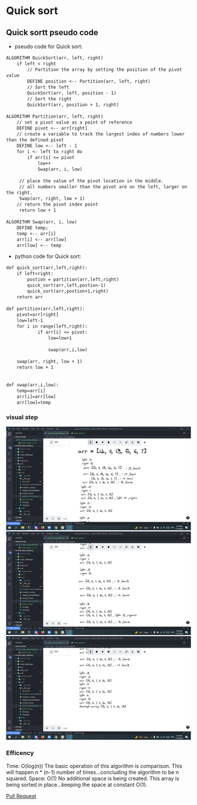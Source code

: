 #  Quick sort

## Quick sortt pseudo code

+ pseudo code for Quick sort:
```
ALGORITHM QuickSort(arr, left, right)
    if left < right
        // Partition the array by setting the position of the pivot value
        DEFINE position <-- Partition(arr, left, right)
        // Sort the left
        QuickSort(arr, left, position - 1)
        // Sort the right
        QuickSort(arr, position + 1, right)

ALGORITHM Partition(arr, left, right)
    // set a pivot value as a point of reference
    DEFINE pivot <-- arr[right]
    // create a variable to track the largest index of numbers lower than the defined pivot
    DEFINE low <-- left - 1
    for i <- left to right do
        if arr[i] <= pivot
            low++
            Swap(arr, i, low)

     // place the value of the pivot location in the middle.
     // all numbers smaller than the pivot are on the left, larger on the right.
     Swap(arr, right, low + 1)
    // return the pivot index point
     return low + 1

ALGORITHM Swap(arr, i, low)
    DEFINE temp;
    temp <-- arr[i]
    arr[i] <-- arr[low]
    arr[low] <-- temp
```
+ python code for Quick sort:

```
def quick_sort(arr,left,right):
    if left<right:
        postion = partition(arr,left,right)
        quick_sort(arr,left,postion-1)
        quick_sort(arr,postion+1,right)
    return arr

def partition(arr,left,right):
    pivot=arr[right]
    low=left-1
    for i in range(left,right):
            if arr[i] <= pivot:
                low=low+1

                swap(arr,i,low)

    swap(arr, right, low + 1)
    return low + 1


def swap(arr,i,low):
    temp=arr[i]
    arr[i]=arr[low]
    arr[low]=temp

```
### visual step


![](b1.png)
![](b2.png)
![](b3.png)


### Efficency
Time: O(log(n))
The basic operation of this algorithm is comparison. This will happen n * (n-1) number of times…concluding the algorithm to be n squared.
Space: O(1)
No additional space is being created. This array is being sorted in place…keeping the space at constant O(1).

[Pull Request](https://github.com/mohammadsilwadi/data-structures-and-algorithms/pull/38)



